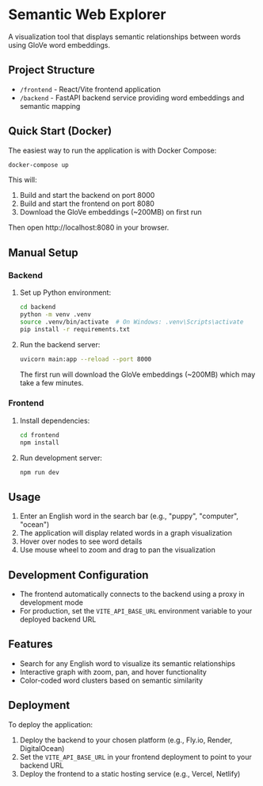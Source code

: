 
# Semantic Web Explorer

A visualization tool that displays semantic relationships between words using GloVe word embeddings.

## Project Structure

- `/frontend` - React/Vite frontend application
- `/backend` - FastAPI backend service providing word embeddings and semantic mapping

## Quick Start (Docker)

The easiest way to run the application is with Docker Compose:

```bash
docker-compose up
```

This will:
1. Build and start the backend on port 8000
2. Build and start the frontend on port 8080
3. Download the GloVe embeddings (~200MB) on first run

Then open http://localhost:8080 in your browser.

## Manual Setup

### Backend

1. Set up Python environment:
   ```bash
   cd backend
   python -m venv .venv
   source .venv/bin/activate  # On Windows: .venv\Scripts\activate
   pip install -r requirements.txt
   ```

2. Run the backend server:
   ```bash
   uvicorn main:app --reload --port 8000
   ```
   
   The first run will download the GloVe embeddings (~200MB) which may take a few minutes.

### Frontend

1. Install dependencies:
   ```bash
   cd frontend
   npm install
   ```

2. Run development server:
   ```bash
   npm run dev
   ```

## Usage

1. Enter an English word in the search bar (e.g., "puppy", "computer", "ocean")
2. The application will display related words in a graph visualization
3. Hover over nodes to see word details
4. Use mouse wheel to zoom and drag to pan the visualization

## Development Configuration

- The frontend automatically connects to the backend using a proxy in development mode
- For production, set the `VITE_API_BASE_URL` environment variable to your deployed backend URL

## Features

- Search for any English word to visualize its semantic relationships
- Interactive graph with zoom, pan, and hover functionality
- Color-coded word clusters based on semantic similarity

## Deployment

To deploy the application:

1. Deploy the backend to your chosen platform (e.g., Fly.io, Render, DigitalOcean)
2. Set the `VITE_API_BASE_URL` in your frontend deployment to point to your backend URL
3. Deploy the frontend to a static hosting service (e.g., Vercel, Netlify)
